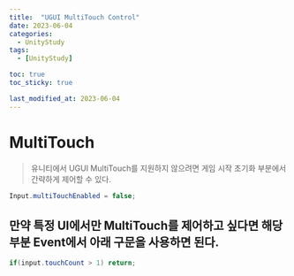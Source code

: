 ```yaml
---
title:  "UGUI MultiTouch Control" 
date: 2023-06-04
categories:
  - UnityStudy
tags:
  - [UnityStudy]

toc: true
toc_sticky: true

last_modified_at: 2023-06-04
---
```


# MultiTouch
>유니티에서 UGUI MultiTouch를 지원하지 않으려면 게임 시작 초기화 부분에서 간략하게 제어할 수 있다.

  ```c#
Input.multiTouchEnabled = false;
  ``` 
## 만약 특정 UI에서만 MultiTouch를 제어하고 싶다면 해당 부분 Event에서 아래 구문을 사용하면 된다.
  ```c#
if(input.touchCount > 1) return;
  ``` 
